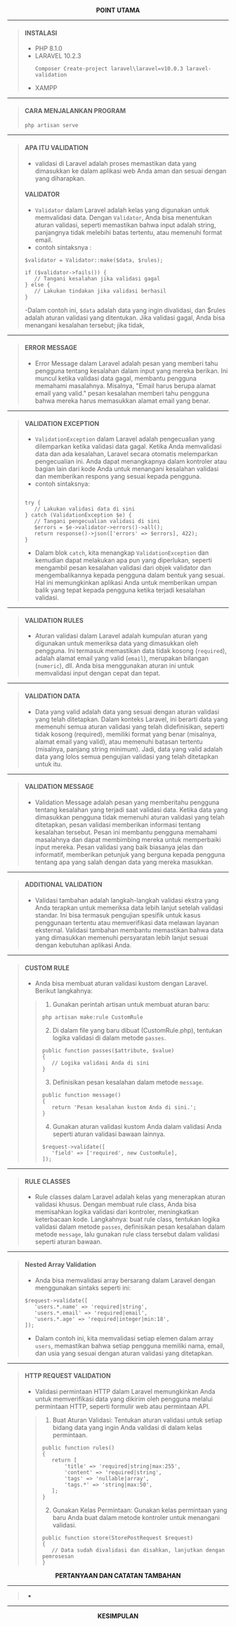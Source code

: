 <p align="center" >
  <b>POINT UTAMA</b>
</p>

---

> #### INSTALASI
> - PHP 8.1.0
> - LARAVEL 10.2.3
>   ```
>   Composer Create-project laravel\laravel=v10.0.3 laravel-validation
>   ```
> - XAMPP
---
> #### CARA MENJALANKAN PROGRAM
> ```
> php artisan serve
> ```
---
> #### APA ITU VALIDATION
> - validasi di Laravel adalah proses memastikan data yang dimasukkan ke dalam aplikasi web Anda aman dan sesuai dengan yang diharapkan.
> #### VALIDATOR
> - `Validator` dalam Laravel adalah kelas yang digunakan untuk memvalidasi data. Dengan `Validator`, Anda bisa menentukan aturan validasi, seperti memastikan bahwa input adalah string, panjangnya tidak melebihi batas tertentu, atau memenuhi format email.
> - contoh sintaksnya :
> ```
> $validator = Validator::make($data, $rules);
>
> if ($validator->fails()) {
>    // Tangani kesalahan jika validasi gagal
> } else {
>    // Lakukan tindakan jika validasi berhasil
> }
> ```
> -Dalam contoh ini, `$data` adalah data yang ingin divalidasi, dan $rules adalah aturan validasi yang ditentukan. Jika validasi gagal, Anda bisa menangani kesalahan tersebut; jika tidak, 
---
> #### ERROR MESSAGE
> - Error Message dalam Laravel adalah pesan yang memberi tahu pengguna tentang kesalahan dalam input yang mereka berikan. Ini muncul ketika validasi data gagal, membantu pengguna memahami masalahnya. Misalnya, "Email harus berupa alamat email yang valid." pesan kesalahan memberi tahu pengguna bahwa mereka harus memasukkan alamat email yang benar.
---
> #### VALIDATION EXCEPTION
> - `ValidationException` dalam Laravel adalah pengecualian yang dilemparkan ketika validasi data gagal. Ketika Anda memvalidasi data dan ada kesalahan, Laravel secara otomatis melemparkan pengecualian ini. Anda dapat menangkapnya dalam kontroler atau bagian lain dari kode Anda untuk menangani kesalahan validasi dan memberikan respons yang sesuai kepada pengguna.
> - contoh sintaksnya:
>```
>
>try {
>    // Lakukan validasi data di sini
>} catch (ValidationException $e) {
>    // Tangani pengecualian validasi di sini
>    $errors = $e->validator->errors()->all();
>    return response()->json(['errors' => $errors], 422);
>}
>```
> - Dalam blok `catch`, kita menangkap `ValidationException` dan kemudian dapat melakukan apa pun yang diperlukan, seperti mengambil pesan kesalahan validasi dari objek validator dan mengembalikannya kepada
pengguna dalam bentuk yang sesuai. Hal ini memungkinkan aplikasi Anda untuk memberikan umpan balik yang tepat kepada pengguna ketika terjadi kesalahan validasi.
---
> #### VALIDATION RULES
> - Aturan validasi dalam Laravel adalah kumpulan aturan yang digunakan untuk memeriksa data yang dimasukkan oleh pengguna. Ini termasuk memastikan data tidak kosong (`required`), adalah alamat email yang valid (`email`), merupakan bilangan (`numeric`), dll. Anda bisa menggunakan aturan ini untuk memvalidasi input dengan cepat dan tepat.
---
> #### VALIDATION DATA
> - Data yang valid adalah data yang sesuai dengan aturan validasi yang telah ditetapkan. Dalam konteks Laravel, ini berarti data yang memenuhi semua aturan validasi yang telah didefinisikan, seperti tidak kosong (required), memiliki format yang benar (misalnya, alamat email yang valid), atau memenuhi batasan tertentu (misalnya, panjang string minimum). Jadi, data yang valid adalah data yang lolos semua pengujian validasi yang telah ditetapkan untuk itu.
---
> #### VALIDATION MESSAGE
> - Validation Message adalah pesan yang memberitahu pengguna tentang kesalahan yang terjadi saat validasi data. Ketika data yang dimasukkan pengguna tidak memenuhi aturan validasi yang telah ditetapkan, pesan validasi memberikan informasi tentang kesalahan tersebut. Pesan ini membantu pengguna memahami masalahnya dan dapat membimbing mereka untuk memperbaiki input mereka. Pesan validasi yang baik biasanya jelas dan informatif, memberikan petunjuk yang berguna kepada pengguna tentang apa yang salah dengan data yang mereka masukkan.
---
> #### ADDITIONAL VALIDATION
> - Validasi tambahan adalah langkah-langkah validasi ekstra yang Anda terapkan untuk memeriksa data lebih lanjut setelah validasi standar. Ini bisa termasuk pengujian spesifik untuk kasus penggunaan tertentu atau memverifikasi data melawan layanan eksternal. Validasi tambahan membantu memastikan bahwa data yang dimasukkan memenuhi persyaratan lebih lanjut sesuai dengan kebutuhan aplikasi Anda.
---
> #### CUSTOM RULE
> - Anda bisa membuat aturan validasi kustom dengan Laravel. Berikut langkahnya:
>> 1. Gunakan perintah artisan untuk membuat aturan baru:
>>```
>>php artisan make:rule CustomRule
>>```
>> 2. Di dalam file yang baru dibuat (CustomRule.php), tentukan logika validasi di dalam metode `passes`.
>>```
>>public function passes($attribute, $value)
>>{
>>    // Logika validasi Anda di sini
>>}
>>```
>> 3. Definisikan pesan kesalahan dalam metode `message`.
>> ```
>> public function message()
>>{
>>    return 'Pesan kesalahan kustom Anda di sini.';
>>}
>> ```
>>  4. Gunakan aturan validasi kustom Anda dalam validasi Anda seperti aturan validasi bawaan lainnya.
>> ```
>> $request->validate([
>>    'field' => ['required', new CustomRule],
>>]);
>>```
---
> #### RULE CLASSES
> - Rule classes dalam Laravel adalah kelas yang menerapkan aturan validasi khusus. Dengan membuat rule class, Anda bisa memisahkan logika validasi dari kontroler, meningkatkan keterbacaan kode. Langkahnya: buat rule class, tentukan logika validasi dalam metode `passes`, definisikan pesan kesalahan dalam metode `message`, lalu gunakan rule class tersebut dalam validasi seperti aturan bawaan.
---
> #### Nested Array Validation
> - Anda bisa memvalidasi array bersarang dalam Laravel dengan menggunakan sintaks seperti ini:
> ```
> $request->validate([
>    'users.*.name' => 'required|string',
>    'users.*.email' => 'required|email',
>    'users.*.age' => 'required|integer|min:18',
>]);
>```
> - Dalam contoh ini, kita memvalidasi setiap elemen dalam array `users`, memastikan bahwa setiap pengguna memiliki nama, email, dan usia yang sesuai dengan aturan validasi yang ditetapkan.
---
> #### HTTP REQUEST VALIDATION
> - Validasi permintaan HTTP dalam Laravel memungkinkan Anda untuk memverifikasi data yang dikirim oleh pengguna melalui permintaan HTTP, seperti formulir web atau permintaan API.
>> 1. Buat Aturan Validasi: Tentukan aturan validasi untuk setiap bidang data yang ingin Anda validasi di dalam kelas permintaan.
>> ```
>> public function rules()
>>{
>>    return [
>>        'title' => 'required|string|max:255',
>>        'content' => 'required|string',
>>        'tags' => 'nullable|array',
>>        'tags.*' => 'string|max:50',
>>    ];
>> }
>> ```
>>  2. Gunakan Kelas Permintaan: Gunakan kelas permintaan yang baru Anda buat dalam metode kontroler untuk menangani validasi.
>> ```
>> public function store(StorePostRequest $request)
>>{
>>    // Data sudah divalidasi dan disahkan, lanjutkan dengan pemrosesan
>>}
>>```
<p align="center" >
  <b>PERTANYAAN DAN CATATAN TAMBAHAN</b>
</p>

---

> - 

---

<p align="center" >
  <b>KESIMPULAN</b>
</p>



















